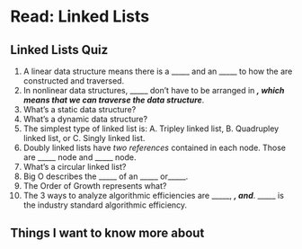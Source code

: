 # Read: Linked Lists

## Linked Lists Quiz

1. A linear data structure means there is a _____ and an _____ to how the are constructed and traversed.
2. In nonlinear data structures, _____ don’t have to be arranged in _____, which means that we can traverse the data structure_____.
3. What’s a static data structure?
4. What’s a dynamic data structure?
5. The simplest type of linked list is: A. Tripley linked list, B. Quadrupley linked list, or C. Singly linked list.
6. Doubly linked lists have _two references_ contained in each node. Those are _____ node and _____ node.
7. What’s a circular linked list?
8. Big O describes the _____ of an _____ or_____.
9. The Order of Growth represents what?
10. The 3 ways to analyze algorithmic efficiencies are _____, _____, and_____. _____ is the industry standard algorithmic efficiency.

## Things I want to know more about
